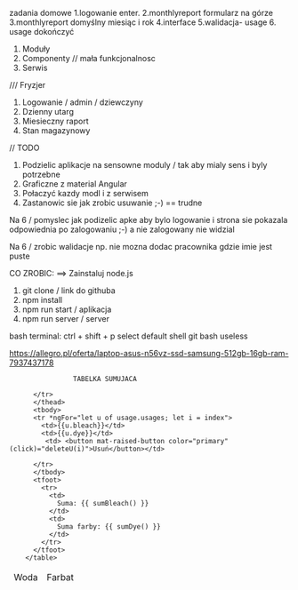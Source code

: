 zadania domowe
1.logowanie enter.
2.monthlyreport formularz na górze
3.monthlyreport domyślny miesiąc i rok
4.interface
5.walidacja- usage
6. usage dokończyć











1. Moduły
2. Componenty // mała funkcjonalnosc
3. Serwis






/// Fryzjer
1. Logowanie / admin / dziewczyny
2. Dzienny utarg
3. Miesieczny raport
4. Stan magazynowy


// TODO

1. Podzielic aplikacje na sensowne moduly / tak aby mialy sens i byly potrzebne
2. Graficzne z material Angular
3. Połaczyć kazdy modl i z serwisem
4. Zastanowic sie jak zrobic usuwanie ;-) == trudne


Na 6 / pomyslec jak podizelic apke aby bylo logowanie i strona sie pokazala
odpowiednia po zalogowaniu ;-) a nie zalogowany nie widzial

Na 6 / zrobic walidacje np. nie mozna dodac pracownika gdzie imie jest puste


CO ZROBIC:
==> Zainstaluj node.js
1. git clone / link do githuba
2. npm install
3. npm run start / aplikacja
4. npm run server / server

bash terminal:
ctrl + shift + p
select default shell
git bash          useless

https://allegro.pl/oferta/laptop-asus-n56vz-ssd-samsung-512gb-16gb-ram-7937437178


                    TABELKA SUMUJACA
<table>
          <thead>
          <tr>
            <td>Woda</td>
            <td>Farbat</td>
            
          </tr>
          </thead>
          <tbody>
          <tr *ngFor="let u of usage.usages; let i = index">
            <td>{{u.bleach}}</td>
            <td>{{u.dye}}</td>
             <td> <button mat-raised-button color="primary" (click)="deleteU(i)">Usuń</button></td>

          </tr>
          </tbody>
          <tfoot>
            <tr>
              <td>
                Suma: {{ sumBleach() }}
              </td>
              <td>
                Suma farby: {{ sumDye() }}
              </td>
            </tr>
          </tfoot>
        </table>
